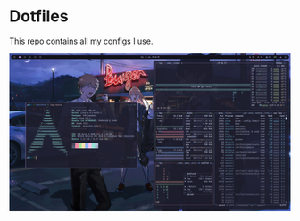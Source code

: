 # Dotfiles

This repo contains all my configs I use.

![bspwm - catppuccin](https://raw.githubusercontent.com/VladBielievtsov/dotfiles/main/screenshot.png)
